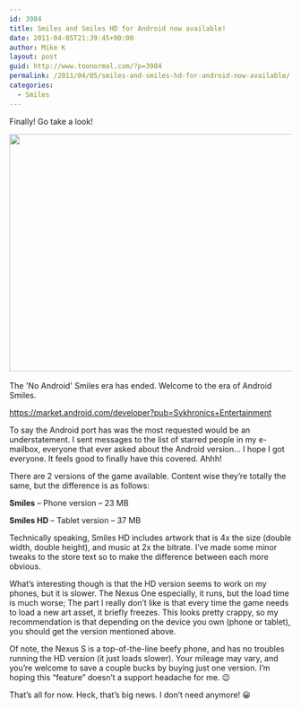 ```yaml
---
id: 3984
title: Smiles and Smiles HD for Android now available!
date: 2011-04-05T21:39:45+00:00
author: Mike K
layout: post
guid: http://www.toonormal.com/?p=3984
permalink: /2011/04/05/smiles-and-smiles-hd-for-android-now-available/
categories:
  - Smiles
---
```

Finally! Go take a look!

<div id="attachment_3985" style="max-width: 650px" class="wp-caption aligncenter">
  <a href="https://market.android.com/developer?pub=Sykhronics+Entertainment"><img src="/wp-content/uploads/2011/04/AndroidMarket-640x423.png" alt="" title="AndroidMarket" width="640" height="423" class="size-large wp-image-3985" srcset="/wp-content/uploads/2011/04/AndroidMarket-640x423.png 640w, /wp-content/uploads/2011/04/AndroidMarket-450x297.png 450w, /wp-content/uploads/2011/04/AndroidMarket.png 1112w" sizes="(max-width: 640px) 100vw, 640px" /></a>
  
  <p class="wp-caption-text">
    The 'No Android' Smiles era has ended. Welcome to the era of Android Smiles.
  </p>
</div>

<https://market.android.com/developer?pub=Sykhronics+Entertainment>

To say the Android port has was the most requested would be an understatement. I sent messages to the list of starred people in my e-mailbox, everyone that ever asked about the Android version&#8230; I hope I got everyone. It feels good to finally have this covered. Ahhh!

There are 2 versions of the game available. Content wise they&#8217;re totally the same, but the difference is as follows:

**Smiles** &#8211; Phone version &#8211; 23 MB
  
**Smiles HD** &#8211; Tablet version &#8211; 37 MB

Technically speaking, Smiles HD includes artwork that is 4x the size (double width, double height), and music at 2x the bitrate. I&#8217;ve made some minor tweaks to the store text so to make the difference between each more obvious.

What&#8217;s interesting though is that the HD version seems to work on my phones, but it is slower. The Nexus One especially, it runs, but the load time is much worse; The part I really don&#8217;t like is that every time the game needs to load a new art asset, it briefly freezes. This looks pretty crappy, so my recommendation is that depending on the device you own (phone or tablet), you should get the version mentioned above.

Of note, the Nexus S is a top-of-the-line beefy phone, and has no troubles running the HD version (it just loads slower). Your mileage may vary, and you&#8217;re welcome to save a couple bucks by buying just one version. I&#8217;m hoping this &#8220;feature&#8221; doesn&#8217;t a support headache for me. 😉

That&#8217;s all for now. Heck, that&#8217;s big news. I don&#8217;t need anymore! 😀